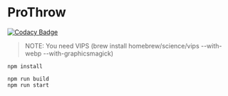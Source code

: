 # ProThrow

[![Codacy Badge](https://api.codacy.com/project/badge/Grade/66df9dd8d9cd44f397641c9d26d2bd60)](https://www.codacy.com/app/wookoouk/proThrow?utm_source=github.com&amp;utm_medium=referral&amp;utm_content=TeamMacLean/proThrow&amp;utm_campaign=Badge_Grade)

> NOTE: You need VIPS (brew install homebrew/science/vips --with-webp --with-graphicsmagick)
```
npm install

npm run build
npm run start
```


